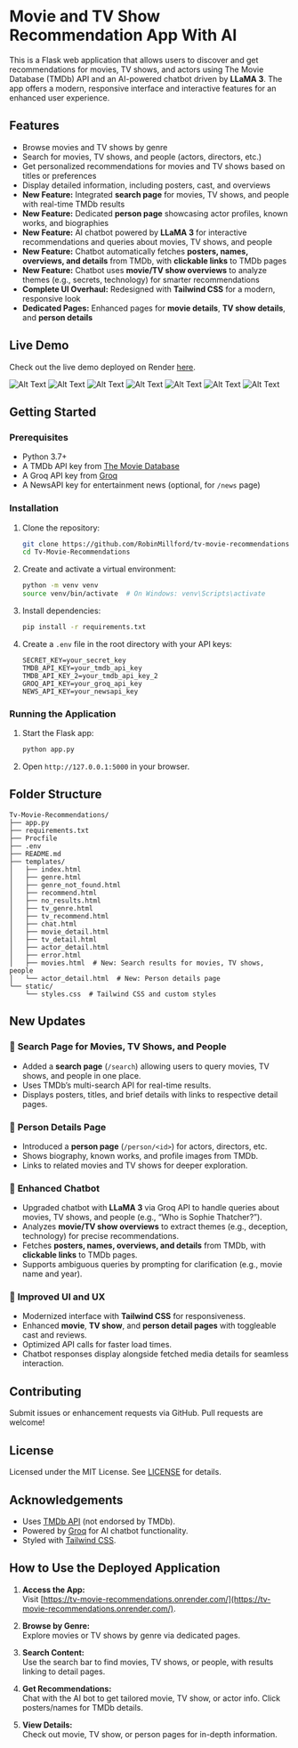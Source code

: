 # Movie and TV Show Recommendation App With AI

This is a Flask web application that allows users to discover and get recommendations for movies, TV shows, and actors using The Movie Database (TMDb) API and an AI-powered chatbot driven by **LLaMA 3**. The app offers a modern, responsive interface and interactive features for an enhanced user experience.

## Features

- Browse movies and TV shows by genre
- Search for movies, TV shows, and people (actors, directors, etc.)
- Get personalized recommendations for movies and TV shows based on titles or preferences
- Display detailed information, including posters, cast, and overviews
- **New Feature:** Integrated **search page** for movies, TV shows, and people with real-time TMDb results
- **New Feature:** Dedicated **person page** showcasing actor profiles, known works, and biographies
- **New Feature:** AI chatbot powered by **LLaMA 3** for interactive recommendations and queries about movies, TV shows, and people
- **New Feature:** Chatbot automatically fetches **posters, names, overviews, and details** from TMDb, with **clickable links** to TMDb pages
- **New Feature:** Chatbot uses **movie/TV show overviews** to analyze themes (e.g., secrets, technology) for smarter recommendations
- **Complete UI Overhaul:** Redesigned with **Tailwind CSS** for a modern, responsive look
- **Dedicated Pages:** Enhanced pages for **movie details**, **TV show details**, and **person details**

## Live Demo

Check out the live demo deployed on Render [here](https://tv-movie-recommendations.onrender.com/).

![Alt Text](https://github.com/RobinMillford/Tv-Movie-Recommendations/blob/main/Movie-Recommender-System%201.png)
![Alt Text](https://github.com/RobinMillford/Tv-Movie-Recommendations/blob/main/Movie-Recommender-System%202.png)
![Alt Text](https://github.com/RobinMillford/Tv-Movie-Recommendations/blob/main/TV-Show-Recommender-System%201.png)
![Alt Text](https://github.com/RobinMillford/Tv-Movie-Recommendations/blob/main/Details%20page.png)
![Alt Text](https://github.com/RobinMillford/Tv-Movie-Recommendations/blob/main/Cinebot.png)
![Alt Text](https://github.com/RobinMillford/Tv-Movie-Recommendations/blob/main/chatapi.png)
![Alt Text](https://github.com/RobinMillford/Tv-Movie-Recommendations/blob/main/Full%20system.png)

## Getting Started

### Prerequisites

- Python 3.7+
- A TMDb API key from [The Movie Database](https://www.themoviedb.org/)
- A Groq API key from [Groq](https://groq.com/)
- A NewsAPI key for entertainment news (optional, for `/news` page)

### Installation

1. Clone the repository:

   ```bash
   git clone https://github.com/RobinMillford/tv-movie-recommendations.git
   cd Tv-Movie-Recommendations
   ```

2. Create and activate a virtual environment:

   ```bash
   python -m venv venv
   source venv/bin/activate  # On Windows: venv\Scripts\activate
   ```

3. Install dependencies:

   ```bash
   pip install -r requirements.txt
   ```

4. Create a `.env` file in the root directory with your API keys:

   ```env
   SECRET_KEY=your_secret_key
   TMDB_API_KEY=your_tmdb_api_key
   TMDB_API_KEY_2=your_tmdb_api_key_2
   GROQ_API_KEY=your_groq_api_key
   NEWS_API_KEY=your_newsapi_key
   ```

### Running the Application

1. Start the Flask app:

   ```bash
   python app.py
   ```

2. Open `http://127.0.0.1:5000` in your browser.

## Folder Structure

```
Tv-Movie-Recommendations/
├── app.py
├── requirements.txt
├── Procfile
├── .env
├── README.md
├── templates/
│   ├── index.html
│   ├── genre.html
│   ├── genre_not_found.html
│   ├── recommend.html
│   ├── no_results.html
│   ├── tv_genre.html
│   ├── tv_recommend.html
│   ├── chat.html
│   ├── movie_detail.html
│   ├── tv_detail.html
│   ├── actor_detail.html
│   ├── error.html
│   ├── movies.html  # New: Search results for movies, TV shows, people
│   └── actor_detail.html  # New: Person details page
└── static/
    └── styles.css  # Tailwind CSS and custom styles
```

## New Updates

### 🔹 **Search Page for Movies, TV Shows, and People**

- Added a **search page** (`/search`) allowing users to query movies, TV shows, and people in one place.
- Uses TMDb’s multi-search API for real-time results.
- Displays posters, titles, and brief details with links to respective detail pages.

### 🔹 **Person Details Page**

- Introduced a **person page** (`/person/<id>`) for actors, directors, etc.
- Shows biography, known works, and profile images from TMDb.
- Links to related movies and TV shows for deeper exploration.

### 🔹 **Enhanced Chatbot**

- Upgraded chatbot with **LLaMA 3** via Groq API to handle queries about movies, TV shows, and people (e.g., “Who is Sophie Thatcher?”).
- Analyzes **movie/TV show overviews** to extract themes (e.g., deception, technology) for precise recommendations.
- Fetches **posters, names, overviews, and details** from TMDb, with **clickable links** to TMDb pages.
- Supports ambiguous queries by prompting for clarification (e.g., movie name and year).

### 🔹 **Improved UI and UX**

- Modernized interface with **Tailwind CSS** for responsiveness.
- Enhanced **movie**, **TV show**, and **person detail pages** with toggleable cast and reviews.
- Optimized API calls for faster load times.
- Chatbot responses display alongside fetched media details for seamless interaction.

## Contributing

Submit issues or enhancement requests via GitHub. Pull requests are welcome!

## License

Licensed under the MIT License. See [LICENSE](LICENSE) for details.

## Acknowledgements

- Uses [TMDb API](https://www.themoviedb.org/documentation/api) (not endorsed by TMDb).
- Powered by [Groq](https://groq.com/) for AI chatbot functionality.
- Styled with [Tailwind CSS](https://tailwindcss.com/).

## How to Use the Deployed Application

1. **Access the App:**  
   Visit [https://tv-movie-recommendations.onrender.com/](https://tv-movie-recommendations.onrender.com/).

2. **Browse by Genre:**  
   Explore movies or TV shows by genre via dedicated pages.

3. **Search Content:**  
   Use the search bar to find movies, TV shows, or people, with results linking to detail pages.

4. **Get Recommendations:**  
   Chat with the AI bot to get tailored movie, TV show, or actor info. Click posters/names for TMDb details.

5. **View Details:**  
   Check out movie, TV show, or person pages for in-depth information.

